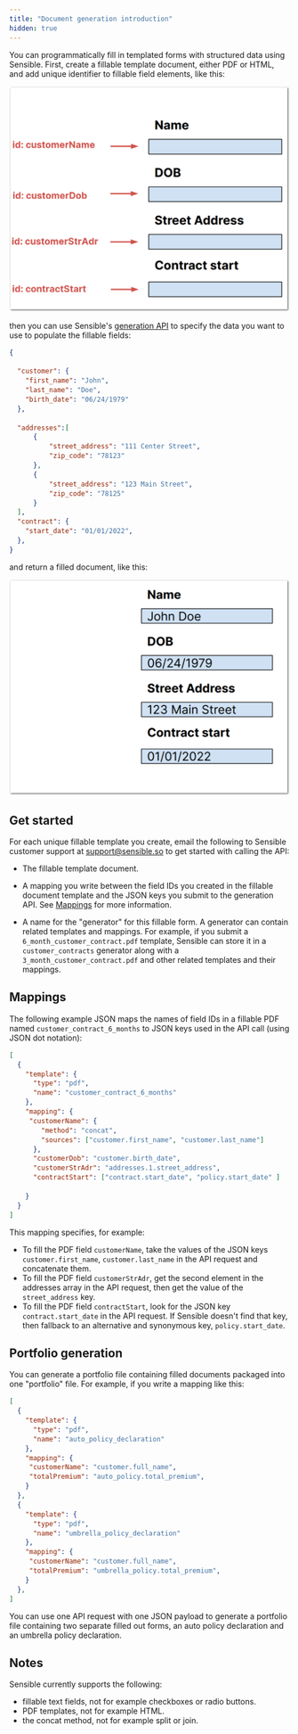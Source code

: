 ```yaml
---
title: "Document generation introduction"
hidden: true
---
```


 You can programmatically fill in templated forms with structured data using Sensible. First, create a fillable template document, either PDF or HTML, and add unique identifier to fillable field elements, like this: 

![Click to enlarge](https://raw.githubusercontent.com/sensible-hq/sensible-docs/main/readme-sync/assets/v0/images/final/docgen-1.png)

then you can use Sensible's [generation API](https://docs.sensible.so/reference/fill-form) to specify the data you want to use to populate the fillable fields:

```json
{

  "customer": {
    "first_name": "John",
    "last_name": "Doe",
    "birth_date": "06/24/1979"
  },

  "addresses":[
      {
          "street_address": "111 Center Street",
          "zip_code": "78123"
      },
      {
          "street_address": "123 Main Street",
          "zip_code": "78125"
      }
  ],
  "contract": {
    "start_date": "01/01/2022",  
  },
}


```

and return a filled document, like this:

![Click to enlarge](https://raw.githubusercontent.com/sensible-hq/sensible-docs/main/readme-sync/assets/v0/images/final/docgen-2.png)

Get started
---

For each unique fillable template you create, email the following to Sensible customer support at support@sensible.so to get started with calling the API: 

- The fillable template document.

- A mapping you write between the field IDs you created in the fillable document template  and the JSON keys you submit to the generation API. See [Mappings](doc:document-generation-intro#mappings) for more information. 

- A name for the "generator" for this fillable form. A generator can contain related templates and mappings. For example, if you submit a `6_month_customer_contract.pdf` template, Sensible can store it in a `customer_contracts` generator along with a `3_month_customer_contract.pdf` and other related templates and their mappings.

Mappings
----
The following example JSON maps the names of field IDs in a fillable PDF named `customer_contract_6_months` to JSON keys used in the API call (using JSON  dot notation):


```json
[
  {
    "template": {
      "type": "pdf",
      "name": "customer_contract_6_months"
    },
    "mapping": {
     "customerName": {
        "method": "concat",
        "sources": ["customer.first_name", "customer.last_name"]
      },
      "customerDob": "customer.birth_date",  
      "customerStrAdr": "addresses.1.street_address",
      "contractStart": ["contract.start_date", "policy.start_date" ]

    }
  }
]

```

This mapping specifies, for example:

- To fill the PDF field `customerName`, take the values of the JSON keys `customer.first_name`, `customer.last_name` in the API request and concatenate them. 
- To fill the PDF field `customerStrAdr`, get the second element in the addresses array in the API request, then get the value of the `street_address` key.
- To fill the PDF field `contractStart`, look for the JSON key `contract.start_date` in the API request. If Sensible doesn't find that key, then fallback to an alternative and synonymous key, `policy.start_date`.

Portfolio generation
----

You can generate a portfolio file containing filled documents packaged into one "portfolio" file. For example, if you write a mapping like this:

```json
[
  {
    "template": {
      "type": "pdf",
      "name": "auto_policy_declaration"
    },
    "mapping": {
     "customerName": "customer.full_name",
     "totalPremium": "auto_policy.total_premium",  
    }
  },
  {
    "template": {
      "type": "pdf",
      "name": "umbrella_policy_declaration"
    },
    "mapping": {
     "customerName": "customer.full_name",
     "totalPremium": "umbrella_policy.total_premium",  
    }
  }, 
]
```

You can use one API request with one JSON payload to generate a portfolio file containing two separate filled out forms, an auto policy declaration and an umbrella policy declaration.

Notes
---

Sensible currently supports the following:

- fillable text fields, not for example checkboxes or radio buttons.
- PDF templates, not for example HTML.
- the concat method, not for example split or join.

